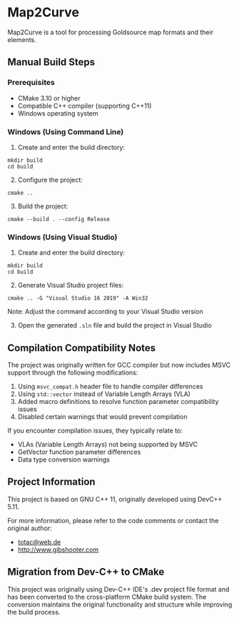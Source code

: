 # Map2Curve

Map2Curve is a tool for processing Goldsource map formats and their elements.


## Manual Build Steps

### Prerequisites
- CMake 3.10 or higher
- Compatible C++ compiler (supporting C++11)
- Windows operating system

### Windows (Using Command Line)

1. Create and enter the build directory:
```
mkdir build
cd build
```

2. Configure the project:
```
cmake ..
```

3. Build the project:
```
cmake --build . --config Release
```


### Windows (Using Visual Studio)

1. Create and enter the build directory:
```
mkdir build
cd build
```

2. Generate Visual Studio project files:
```
cmake .. -G "Visual Studio 16 2019" -A Win32
```
Note: Adjust the command according to your Visual Studio version

3. Open the generated `.sln` file and build the project in Visual Studio

## Compilation Compatibility Notes

The project was originally written for GCC compiler but now includes MSVC support through the following modifications:

1. Using `msvc_compat.h` header file to handle compiler differences
2. Using `std::vector` instead of Variable Length Arrays (VLA)
3. Added macro definitions to resolve function parameter compatibility issues
4. Disabled certain warnings that would prevent compilation

If you encounter compilation issues, they typically relate to:
- VLAs (Variable Length Arrays) not being supported by MSVC
- GetVector function parameter differences
- Data type conversion warnings

## Project Information

This project is based on GNU C++ 11, originally developed using DevC++ 5.11.

For more information, please refer to the code comments or contact the original author:
- totac@web.de
- http://www.gibshooter.com

## Migration from Dev-C++ to CMake

This project was originally using Dev-C++ IDE's .dev project file format and has been converted to the cross-platform CMake build system. The conversion maintains the original functionality and structure while improving the build process.
